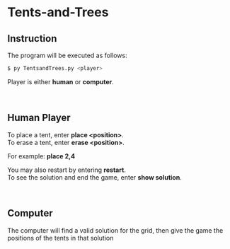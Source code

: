 # Tents-and-Trees

## Instruction
The program will be executed as follows:

```bash
$ py TentsandTrees.py <player>
```
Player is either __human__ or __computer__.

<br/>

## Human Player
To place a tent, enter __place \<position>__.   
To erase a tent, enter __erase \<position>__. 

For example: __place 2,4__

You may also restart by entering __restart__.  
To see the solution and end the game, enter __show solution__.

<br/> 

## Computer
The computer will find a valid solution for the grid, then give the game the positions of the tents in that solution

